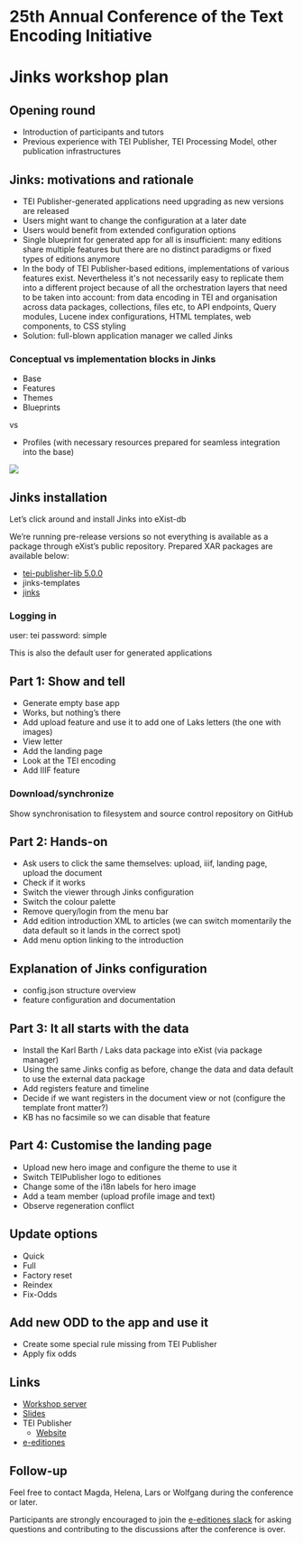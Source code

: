 # 25th Annual Conference of the Text Encoding Initiative
# Jinks workshop plan

## Opening round

- Introduction of participants and tutors
- Previous experience with TEI Publisher, TEI Processing Model, other publication infrastructures

## Jinks: motivations and rationale

- TEI Publisher-generated applications need upgrading as new versions are released
- Users might want to change the configuration at a later date
- Users would benefit from extended configuration options
- Single blueprint for generated app for all is insufficient: many editions share multiple features but there are no distinct paradigms or fixed types of editions anymore
- In the body of TEI Publisher-based editions, implementations of various features exist. Nevertheless it's not necessarily
easy to replicate them into a different project because of all the orchestration layers that need to be taken into account: from data encoding in TEI and organisation across data packages, collections, files etc, to API endpoints, Query modules, Lucene index configurations, HTML templates, web components, to CSS styling
- Solution: full-blown application manager we called Jinks

### Conceptual vs implementation blocks in Jinks

- Base
- Features
- Themes
- Blueprints

vs

- Profiles (with necessary resources prepared for seamless integration into the base)

![](/images/jinks.png)

## Jinks installation

Let’s click around and install Jinks into eXist-db

We’re running pre-release versions so not everything is available as a package through eXist’s public repository. Prepared XAR packages are available below:

- [tei-publisher-lib 5.0.0]()
- jinks-templates
- [jinks]() 

### Logging in

user: tei 
password: simple

This is also the default user for generated applications

## Part 1:  Show and tell

- Generate empty base app
- Works, but nothing’s there
- Add upload feature and use it to add one of Laks letters (the one with images)
- View letter
- Add the landing page
- Look at the TEI encoding
- Add IIIF feature

### Download/synchronize

Show synchronisation to filesystem and source control repository on GitHub

## Part 2: Hands-on

- Ask users to click the same themselves: upload, iiif, landing page, upload the document
- Check if it works
- Switch the viewer through Jinks configuration
- Switch the colour palette
- Remove query/login from the menu bar
- Add edition introduction XML to articles (we can switch momentarily the data default so it lands in the correct spot)
- Add menu option linking to the introduction

## Explanation of Jinks configuration

- config.json structure overview
- feature configuration and documentation

## Part 3: It all starts with the data

- Install the Karl Barth / Laks data package into eXist (via package manager)
- Using the same Jinks config as before, change the data and data default to use the external data package
- Add registers feature and timeline
- Decide if we want registers in the document view or not (configure the template front matter?)
- KB has no facsimile so we can disable that feature

## Part 4: Customise the landing page

- Upload new hero image and configure the theme to use it
- Switch TEIPublisher logo to editiones
- Change some of the i18n labels for hero image
- Add a team member (upload profile image and text)
- Observe regeneration conflict

## Update options

- Quick
- Full
- Factory reset
- Reindex
- Fix-Odds

## Add new ODD to the app and use it

- Create some special rule missing from TEI Publisher
- Apply fix odds

## Links
* [Workshop server](https://workshop.jinntec.de/exist/)
* [Slides]()
* TEI Publisher
  - [Website](https://teipublisher.org)
* [e-editiones](https://e-editiones.org/)

## Follow-up

Feel free to contact Magda, Helena, Lars or Wolfgang during the conference or later.

Participants are strongly encouraged to join the [e-editiones slack](https://join.slack.com/t/e-editiones/shared_invite/zt-e19jc03q-OFaVni~_lh6emSHen6pswg)
for asking questions and contributing to the discussions after the conference is over.
